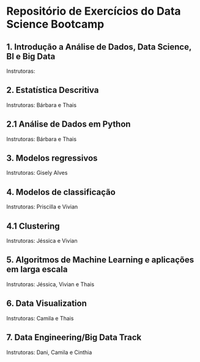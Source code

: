 # Repositório de Exercícios do Data Science Bootcamp

## 1. Introdução a Análise de Dados, Data Science, BI e Big Data
Instrutoras:

## 2. Estatística Descritiva
Instrutoras: Bárbara e Thais

## 2.1 Análise de Dados em Python
Instrutoras: Bárbara e Thais

## 3. Modelos regressivos
Instrutoras: Gisely Alves

## 4. Modelos de classificação 
Instrutoras: Priscilla e Vivian

## 4.1 Clustering
Instrutoras: Jéssica e Vivian

## 5. Algoritmos de Machine Learning e aplicações em larga escala
Instrutoras: Jéssica, Vivian e Thais

## 6. Data Visualization
Instrutoras: Camila e Thais

## 7. Data Engineering/Big Data Track
Instrutoras: Dani, Camila e Cinthia

